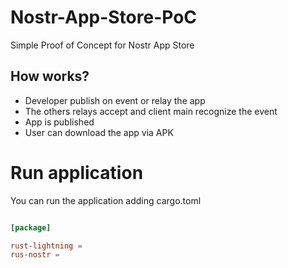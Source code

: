 # Nostr-App-Store-PoC

Simple  Proof of Concept for Nostr App Store 

## How works?

- Developer publish on event or relay the app
- The others relays accept and client main recognize the event
- App is published
- User can download the app via APK

# Run application

You can run the application adding cargo.toml

```cargo.toml

[package]

rust-lightning =
rus-nostr = 
